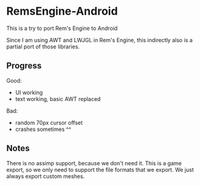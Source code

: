 # RemsEngine-Android
This is a try to port Rem's Engine to Android

Since I am using AWT and LWJGL in Rem's Engine, this indirectly also is a partial port of those libraries.

## Progress
Good:
 - UI working
 - text working, basic AWT replaced

Bad:
 - random 70px cursor offset
 - crashes sometimes ^^

## Notes
There is no assimp support, because we don't need it. This is a game export,
so we only need to support the file formats that we export. We just always export custom meshes.
